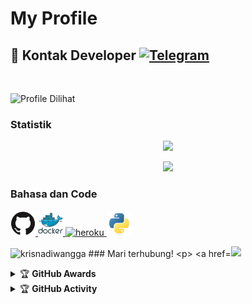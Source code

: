# My Profile


## 📲 Kontak Developer [![Telegram](https://img.shields.io/badge/telegram-1b77FF.svg?style=for-the-badge&logo=telegram)](https://t.me/Sayonara_3x) 
<br>

![Profile Dilihat](https://komarev.com/ghpvc/?username=apisuserbot&color=blue&style=flat-square&label=Profile+Dilihat)
### Statistik
<p align="center"><a href="https://github.com/krisnadiwangga"><img src="https://github-readme-stats.vercel.app/api?username=sayonara&show_icons=true&theme=radical"></a></p>
<p align="center"><a href="https://github.com/sayonara"><img src="https://github-readme-stats.vercel.app/api/top-langs/?username=sayonara&theme=radical&layout=compact"></a></p> 


   <h3 align="left">Bahasa dan Code</h3>
<p align="left"> <a href="https://www.github.com/" target="_blank"> <img src="https://raw.githubusercontent.com/devicons/devicon/master/icons/github/github-original.svg" alt="github" width="40" height="40"/> </a> <a href="https://www.docker.com/" target="_blank"> <img src="https://raw.githubusercontent.com/devicons/devicon/master/icons/docker/docker-original-wordmark.svg" alt="docker" width="40" height="40"/> </a> <a href="https://heroku.com" target="_blank"> <img src="https://www.vectorlogo.zone/logos/heroku/heroku-icon.svg" alt="heroku" width="40" height="40"/> </a> <a href="https://www.python.org" target="_blank"> <img src="https://raw.githubusercontent.com/devicons/devicon/master/icons/python/python-original.svg" alt="python" width="40" height="40"/> </a> </p>

<p><img align="center" src="https://github-readme-streak-stats.herokuapp.com/?user=krisnadiwangga&" alt="krisnadiwangga
### Mari terhubung!
<p>
    <a href="https://instagram.com/krisnadiwangga03" target="blank"><img src="https://img.shields.io/badge/krisna diwangga03-30302f?style=flat&logo=instagram" /></a>
</p>
<details>
    <summary>&#127942 <b>GitHub Awards</b></summary><br/>

![Github Trophy](https://github-profile-trophy.vercel.app/?username=krisnadiwangga)

</details>

<details>
    <summary>&#127942 <b>GitHub Activity</b></summary><br/>

![Metrics](https://metrics.lecoq.io/sayonara?template=classic&repositories.forks=true&languages=1&languages.colors=github&languages.threshold=0%25&config.timezone=Asia%2FSolo)

</details>
